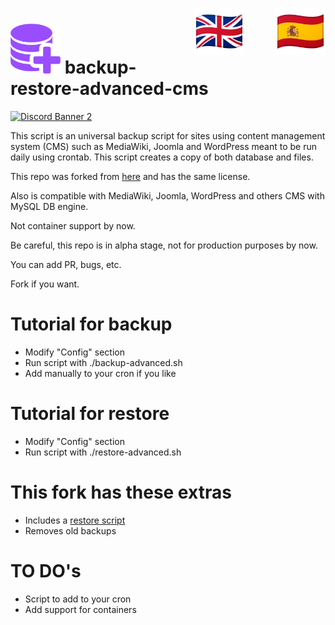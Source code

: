 <a href="https://github.com/techshareroom/backup-restore-advanced-cms/blob/master/READMEesES.md" target="_blank"><img src="https://github.com/techshareroom/resources/raw/main/images/languages/spain.png" width="80" img align="right"></a>
<a href="https://github.com/techshareroom/backup-restore-advanced-cms" target="_blank"><img src="https://github.com/techshareroom/resources/raw/main/images/languages/united-kingdom.png" width="80" style="vertical-align:middle;margin:0px 50px" img align="right"></a>

<img src="https://github.com/techshareroom/resources/raw/main/images/backup-restore-advanced-cms.png" width="80"> backup-restore-advanced-cms
=============================================

<a href="https://discord.gg/hbAHGSYGfs">
<img src="https://discordapp.com/api/guilds/750051000664064141/widget.png?style=banner2" alt="Discord Banner 2"/>
</a>

This script is an universal backup script for sites using content management system (CMS) such as MediaWiki, Joomla and WordPress meant to be run daily using crontab. This script creates a copy of both database and files.

This repo was forked from [here](https://github.com/erkkimon/backup-advanced) and has the same license.

Also is compatible with MediaWiki, Joomla, WordPress and others CMS with MySQL DB engine.

Not container support by now.

Be careful, this repo is in alpha stage, not for production purposes by now.

You can add PR, bugs, etc.

Fork if you want.

Tutorial for backup
=============================================

* Modify "Config" section
* Run script with ./backup-advanced.sh
* Add manually to your cron if you like

Tutorial for restore
=============================================

* Modify "Config" section
* Run script with ./restore-advanced.sh

This fork has these extras
=============================================

* Includes a [restore script](https://github.com/TechShareRoom/backup-restore-advanced-cms/blob/master/restore-advanced.sh) 
* Removes old backups

TO DO's
=============================================

* Script to add to your cron
* Add support for containers